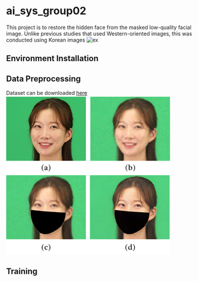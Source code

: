 # ai_sys_group02
This project is to restore the hidden face from the masked low-quality facial image. Unlike previous studies that used Western-oriented images, this was conducted using Korean images
![ex](https://drive.google.com/file/d/1phjn3rErA1w3ag001cPRWoSna3tsOh9L/view?usp=drive_link)

## Environment Installation


## Data Preprocessing
Dataset can be downloaded [here](https://www.aihub.or.kr/aihubdata/data/view.do?currMenu=&topMenu=&aihubDataSe=data&dataSetSn=71427)
![unmask](https://github.com/SoooJinKim/ai_sys_group02/blob/main/example/image_example.png)

## Training
